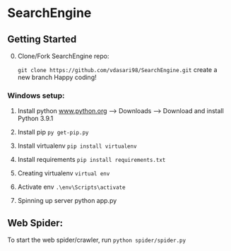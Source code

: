 # SearchEngine

## Getting Started
0. Clone/Fork SearchEngine repo:

    `git clone https://github.com/vdasari98/SearchEngine.git`
    create a new branch
    Happy coding!

### Windows setup:
1. Install python
    www.python.org --> Downloads --> Download and install Python 3.9.1

2. Install pip
    `py get-pip.py`

3. Install virtualenv
    `pip install virtualenv`

4. Install requirements
    `pip install requirements.txt`

4. Creating virtualenv
    `virtual env`

5. Activate env
    `.\env\Scripts\activate`

6. Spinning up server
    python app.py

## Web Spider:

To start the web spider/crawler, run `python spider/spider.py`
